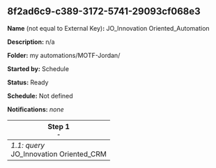 ## 8f2ad6c9-c389-3172-5741-29093cf068e3

**Name** (not equal to External Key)**:** JO_Innovation Oriented_Automation

**Description:** n/a

**Folder:** my automations/MOTF-Jordan/

**Started by:** Schedule

**Status:** Ready

**Schedule:** Not defined

**Notifications:** _none_


| Step 1<br>_<small>-</small>_ |
| --- |
| _1.1: query_<br>JO_Innovation Oriented_CRM |
